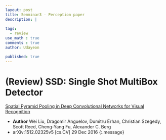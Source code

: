 ```yaml
---
layout: post
title: Semminar3 - Perception paper 
description: |
  
tags:
  - review
use_math : true
comments : true
author: Udayeon

published: true
---
```


# (Review) SSD: Single Shot MultiBox Detector

[Spatial Pyramid Pooling in Deep Convolutional Networks for Visual Recognition](https://arxiv.org/pdf/1406.4729.pdf)   
- **Author** Wei Liu, Dragomir Anguelov, Dumitru Erhan, Christian Szegedy, Scott Reed, Cheng-Yang Fu, Alexander C. Berg
- arXiv:1512.02325v5 [cs.CV] 29 Dec 2016
{:.message}
